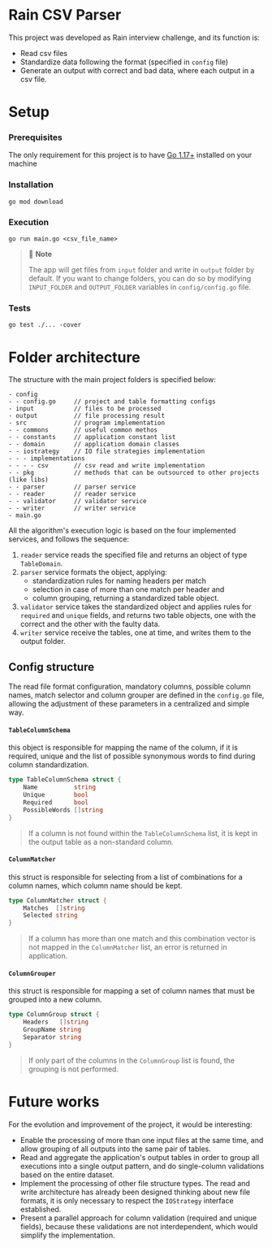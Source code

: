 # Rain CSV Parser

This project was developed as Rain interview challenge, and its function is:
 * Read csv files
 * Standardize data following the format (specified in `config` file)  
 * Generate an output with correct and bad data, where each output in a csv file.

# Setup

### Prerequisites

The only requirement for this project is to have [Go 1.17+](https://go.dev/dl/) installed on your machine

### Installation

```shell
go mod download
```

### Execution

```shell
go run main.go <csv_file_name>
```

> 🚩 **Note**
>
> The app will get files from `input` folder and write in `output` folder by default.
> If you want to change folders, you can do so by modifying `INPUT_FOLDER` and `OUTPUT_FOLDER` variables in `config/config.go` file.

### Tests
```shell
go test ./... -cover
```

# Folder architecture

The structure with the main project folders is specified below:
```
- config
- - config.go     // project and table formatting configs
- input           // files to be processed
- output          // file processing result
- src             // program implementation
- - commons       // useful common methos
- - constants     // application constant list
- - domain        // application domain classes
- - iostrategy    // IO file strategies implementation
- - - implementations
- - - - csv       // csv read and write implementation
- - pkg           // methods that can be outsourced to other projects (like libs) 
- - parser        // parser service
- - reader        // reader service
- - validator     // validator service
- - writer        // writer service
- main.go
```

All the algorithm's execution logic is based on the four implemented services, and follows the sequence:
1. `reader` service reads the specified file and returns an object of type `TableDomain`.
2. `parser` service formats the object, applying:
   * standardization rules for naming headers per match
   * selection in case of more than one match per header and
   * column grouping, returning a standardized table object.
3. `validator` service takes the standardized object and applies rules for `required` and `unique` fields, and returns two table objects, one with the correct and the other with the faulty data.
4. `writer` service receive the tables, one at time, and writes them to the output folder.

## Config structure

The read file format configuration, mandatory columns, possible column names, match selector and column grouper
are defined in the `config.go` file, allowing the adjustment of these parameters in a centralized and simple way.

#### `TableColumnSchema`

this object is responsible for mapping the name of the column, if it is required, unique and the list of possible synonymous words to find during column standardization.

```go
type TableColumnSchema struct {
    Name          string
    Unique        bool
    Required      bool
    PossibleWords []string
}
```
> If a column is not found within the `TableColumnSchema` list, it is kept in the output table as a non-standard column.

#### `ColumnMatcher`

this struct is responsible for selecting from a list of combinations for a column names, which column name should be kept.

```go
type ColumnMatcher struct {
    Matches  []string
    Selected string
}
```
> If a column has more than one match and this combination vector is not mapped in the `ColumnMatcher` list, an error is returned in application.

#### `ColumnGrouper`

this struct is responsible for mapping a set of column names that must be grouped into a new column.

```go
type ColumnGroup struct {
    Headers   []string
    GroupName string
    Separator string
}
```
> If only part of the columns in the `ColumnGroup` list is found, the grouping is not performed.

# Future works

For the evolution and improvement of the project, it would be interesting:

* Enable the processing of more than one input files at the same time, and allow grouping of all outputs into the same pair of tables.
* Read and aggregate the application's output tables in order to group all executions into a single output pattern, and do single-column validations based on the entire dataset.
* Implement the processing of other file structure types. The read and write architecture has already been designed thinking about new file formats, 
it is only necessary to respect the `IOStrategy` interface established.
* Present a parallel approach for column validation (required and unique fields), because these validations are not interdependent, 
which would simplify the implementation.